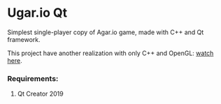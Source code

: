 # Ugar.io Qt

Simplest single-player copy of Agar.io game, made with C++ and Qt framework.

This project have another realization with only C++ and OpenGL: [watch here](https://github.com/ShortKedr-OpenSource/ugar-io-opengl).

### Requirements:
1. Qt Creator 2019

